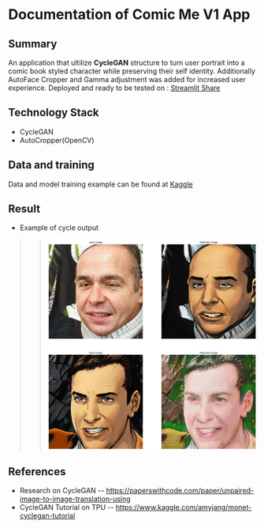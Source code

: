 # Documentation of Comic Me V1 App

## Summary
An application that ultilize **CycleGAN** structure to turn user portrait into a comic book styled character while preserving their self identity.
Additionally AutoFace Cropper and Gamma adjustment was added for increased user experience.
Deployed and ready to be tested on :
[Streamlit Share](https://share.streamlit.io/nathannguyen-dev/comic_me_v1/main.py)
## Technology Stack
- CycleGAN
- AutoCropper(OpenCV)
## Data and training
Data and model training example can be found at [Kaggle](https://www.kaggle.com/nathannguyendev/face2comic)
## Result
- Example of cycle output
>>![Example output](https://github.com/NathanNguyen-Dev/Comic_Me_V1/blob/master/Images/ExampleOutPut.jpg)
## References
* Research on CycleGAN -- https://paperswithcode.com/paper/unpaired-image-to-image-translation-using
* CycleGAN Tutorial on TPU -- https://www.kaggle.com/amyjang/monet-cyclegan-tutorial

